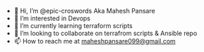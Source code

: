 - 👋 Hi, I’m @epic-croswords Aka Mahesh Pansare
- 👀 I’m interested in Devops 
- 🌱 I’m currently learning terraform scripts 
- 💞️ I’m looking to collaborate on terrafrom scripts & Ansible repo
- 📫 How to reach me at maheshpansare099@gmail.com

<!---
epic-croswords/epic-croswords is a ✨ special ✨ repository because its `README.md` (this file) appears on your GitHub profile.
You can click the Preview link to take a look at your changes.
--->
